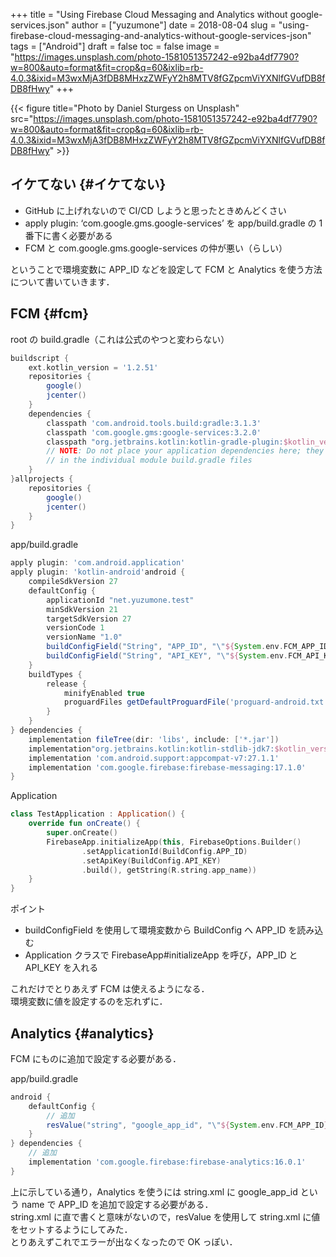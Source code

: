 +++
title = "Using Firebase Cloud Messaging and Analytics without google-services.json"
author = ["yuzumone"]
date = 2018-08-04
slug = "using-firebase-cloud-messaging-and-analytics-without-google-services-json"
tags = ["Android"]
draft = false
toc = false
image = "https://images.unsplash.com/photo-1581051357242-e92ba4df7790?w=800&auto=format&fit=crop&q=60&ixlib=rb-4.0.3&ixid=M3wxMjA3fDB8MHxzZWFyY2h8MTV8fGZpcmViYXNlfGVufDB8fDB8fHwy"
+++

{{< figure title="Photo by Daniel Sturgess on Unsplash" src="https://images.unsplash.com/photo-1581051357242-e92ba4df7790?w=800&auto=format&fit=crop&q=60&ixlib=rb-4.0.3&ixid=M3wxMjA3fDB8MHxzZWFyY2h8MTV8fGZpcmViYXNlfGVufDB8fDB8fHwy" >}}


## イケてない {#イケてない}

-   GitHub に上げれないので CI/CD しようと思ったときめんどくさい <br/>
-   apply plugin: ‘com.google.gms.google-services’ を app/build.gradle の 1 番下に書く必要がある <br/>
-   FCM と com.google.gms.google-services の仲が悪い（らしい） <br/>

ということで環境変数に APP_ID などを設定して FCM と Analytics を使う方法について書いていきます． <br/>


## FCM {#fcm}

root の build.gradle（これは公式のやつと変わらない） <br/>

```gradle
buildscript {
    ext.kotlin_version = '1.2.51'
    repositories {
        google()
        jcenter()
    }
    dependencies {
        classpath 'com.android.tools.build:gradle:3.1.3'
        classpath 'com.google.gms:google-services:3.2.0'
        classpath "org.jetbrains.kotlin:kotlin-gradle-plugin:$kotlin_version"
        // NOTE: Do not place your application dependencies here; they belong
        // in the individual module build.gradle files
    }
}allprojects {
    repositories {
        google()
        jcenter()
    }
}
```

app/build.gradle <br/>

```gradle
apply plugin: 'com.android.application'
apply plugin: 'kotlin-android'android {
    compileSdkVersion 27
    defaultConfig {
        applicationId "net.yuzumone.test"
        minSdkVersion 21
        targetSdkVersion 27
        versionCode 1
        versionName "1.0"
        buildConfigField("String", "APP_ID", "\"${System.env.FCM_APP_ID}\"")
        buildConfigField("String", "API_KEY", "\"${System.env.FCM_API_KEY}\"")
    }
    buildTypes {
        release {
            minifyEnabled true
            proguardFiles getDefaultProguardFile('proguard-android.txt'), 'proguard-rules.pro'
        }
    }
} dependencies {
    implementation fileTree(dir: 'libs', include: ['*.jar'])
    implementation"org.jetbrains.kotlin:kotlin-stdlib-jdk7:$kotlin_version"
    implementation 'com.android.support:appcompat-v7:27.1.1'
    implementation 'com.google.firebase:firebase-messaging:17.1.0'
}
```

Application <br/>

```kotlin
class TestApplication : Application() {
    override fun onCreate() {
        super.onCreate()
        FirebaseApp.initializeApp(this, FirebaseOptions.Builder()
                .setApplicationId(BuildConfig.APP_ID)
                .setApiKey(BuildConfig.API_KEY)
                .build(), getString(R.string.app_name))
    }
}
```

ポイント <br/>

-   buildConfigField を使用して環境変数から BuildConfig へ APP_ID を読み込む <br/>
-   Application クラスで FirebaseApp#initializeApp を呼び，APP_ID と API_KEY を入れる <br/>

これだけでとりあえず FCM は使えるようになる． <br/>
環境変数に値を設定するのを忘れずに． <br/>


## Analytics {#analytics}

FCM にものに追加で設定する必要がある． <br/>

app/build.gradle <br/>

```gradle
android {
    defaultConfig {
        // 追加
        resValue("string", "google_app_id", "\"${System.env.FCM_APP_ID}\"")
    }
} dependencies {
    // 追加
    implementation 'com.google.firebase:firebase-analytics:16.0.1'
}
```

上に示している通り，Analytics を使うには string.xml に google_app_id という name で APP_ID を追加で設定する必要がある． <br/>
string.xml に直で書くと意味がないので，resValue を使用して string.xml に値をセットするようにしてみた． <br/>
とりあえずこれでエラーが出なくなったので OK っぽい． <br/>

